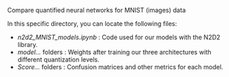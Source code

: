 Compare quantified neural networks for MNIST (images) data


In this specific directory, you can locate the following files:
* *n2d2_MNIST_models.ipynb* : Code used for our models with the N2D2 library.
* *model...* folders : Weights after training our three architectures with different quantization levels.
* *Score...* folders : Confusion matrices and other metrics for each model.

